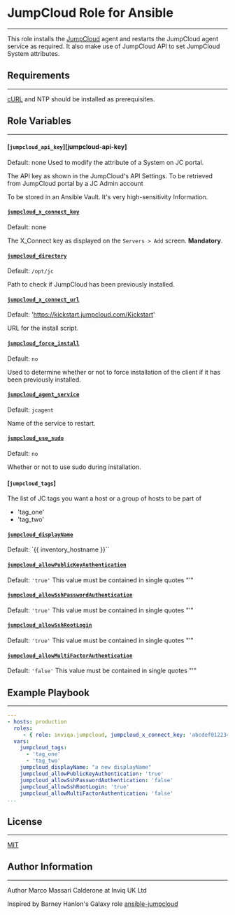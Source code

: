 # JumpCloud Role for Ansible
------------
This role installs the [JumpCloud][jumpcloud] agent and restarts the JumpCloud agent service as required.
It also make use of JumpCloud API to set JumpCloud System attributes.

## Requirements
------------
[cURL][curl] and NTP should be installed as prerequisites.

## Role Variables
------------
#### [`jumpcloud_api_key`][jumpcloud-api-key]
Default: none
Used to modify the attribute of a System on JC portal.

The API key as shown in the JumpCloud's API Settings.
To be retrieved from JumpCloud portal by a JC Admin account

To be stored in an Ansible Vault. It's very high-sensitivity Information.

#### [`jumpcloud_x_connect_key`][jumpcloud-x-connect-key]
Default: none

The X_Connect key as displayed on the `Servers > Add` screen. **Mandatory**.

#### [`jumpcloud_directory`][jumpcloud-directory]
Default: `/opt/jc`

Path to check if JumpCloud has been previously installed.

#### [`jumpcloud_x_connect_url`][jumpcloud-x-connect-url]
Default: 'https://kickstart.jumpcloud.com/Kickstart'

URL for the install script.

#### [`jumpcloud_force_install`][jumpcloud-force-install]
Default: `no`

Used to determine whether or not to force installation of the client if it has been previously installed.

#### [`jumpcloud_agent_service`][jumpcloud-agent-service]
Default: `jcagent`

Name of the service to restart.

#### [`jumpcloud_use_sudo`][jumpcloud-use-sudo]
Default: `no`

Whether or not to use sudo during installation.

#### [`jumpcloud_tags`]
The list of JC tags you want a host or a group of hosts to be part of
  - 'tag_one'
  - 'tag_two'

#### [`jumpcloud_displayName`][jumpcloud-displayName]
Default: `{{ inventory_hostname }}``

#### [`jumpcloud_allowPublicKeyAuthentication`][jumpcloud-allowPublicKeyAuthentication]
Default: `'true'`
This value must be contained in single quotes "\'"

#### [`jumpcloud_allowSshPasswordAuthentication`][jumpcloud-allowSshPasswordAuthentication]
Default: `'true'`
This value must be contained in single quotes "\'"

#### [`jumpcloud_allowSshRootLogin`][jumpcloud-allowSshRootLogin]
Default: `'true'`
This value must be contained in single quotes "\'"

#### [`jumpcloud_allowMultiFactorAuthentication`][jumpcloud-allowMultiFactorAuthentication]
Default: `'false'`
This value must be contained in single quotes "\'"

## Example Playbook
----------------

```YAML
---
- hosts: production
  roles:
     - { role: inviqa.jumpcloud, jumpcloud_x_connect_key: 'abcdef012234343' }
  vars:
    jumpcloud_tags:
      - 'tag_one'
      - 'tag_two'
    jumpcloud_displayName: "a new displayName"
    jumpcloud_allowPublicKeyAuthentication: 'true'
    jumpcloud_allowSshPasswordAuthentication: 'false'
    jumpcloud_allowSshRootLogin: 'true'
    jumpcloud_allowMultiFactorAuthentication: 'false'
...
```


## License
-------

[MIT][licence]

## Author Information
------------------
Author Marco Massari Calderone at Inviq UK Ltd

Inspired by Barney Hanlon's Galaxy role [ansible-jumpcloud](https://github.com/shrikeh/ansible-jumpcloud)

[github]: https://github.com/inviqa/ansible-jumpcloud "Github location of this role"
[curl]: https://galaxy.ansible.com/list#/roles/4384
[jumpcloud]: https://jumpcloud.com "JumpCloud website"
[jumpcloud-x-connect-key]: https://github.com/inviqa/ansible-jumpcloud/blob/master/defaults/main.yml#L4 "Link to variable on master"
[jumpcloud-directory]: https://github.com/inviqa/ansible-jumpcloud/blob/master/defaults/main.yml#L12 "Link to variable on master"
[jumpcloud-x-connect-url]: https://github.com/inviqa/ansible-jumpcloud/blob/master/defaults/main.yml#L6 "Link to variable on master"
[jumpcloud-agent-service]: https://github.com/inviqa/ansible-jumpcloud/blob/master/defaults/main.yml#L8 "Link to variable on master"
[jumpcloud-force-install]: https://github.com/inviqa/ansible-jumpcloud/blob/master/defaults/main.yml#L9 "Link to variable on master"
[jumpcloud-use-sudo]: https://github.com/inviqa/ansible-jumpcloud/blob/master/defaults/main.yml#L10 "Link to variable on master"
[jumpcloud-displayName]: https://github.com/inviqa/ansible-jumpcloud/blob/master/defaults/main.yml#L11 "Link to variable on master"
[jumpcloud-allowPublicKeyAuthentication]: https://github.com/inviqa/ansible-jumpcloud/blob/master/defaults/main.yml#L12 "Link to variable on master"
[jumpcloud-allowSshPasswordAuthentication]: https://github.com/inviqa/ansible-jumpcloud/blob/master/defaults/main.yml#L13 "Link to variable on master"
[jumpcloud-allowSshRootLogin]: https://github.com/inviqa/ansible-jumpcloud/blob/master/defaults/main.yml#L14 "Link to variable on master"
[jumpcloud-allowMultiFactorAuthentication]: https://github.com/inviqa/ansible-jumpcloud/blob/master/defaults/main.yml#L15 "Link to variable on master"

[licence]: https://raw.githubusercontent.com/inviqa/ansible-jumpcloud/master/LICENSE
